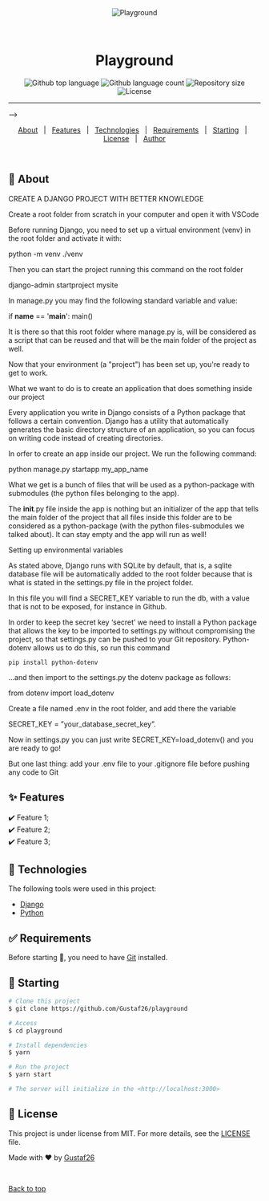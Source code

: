 <div align="center" id="top"> 
  <img src="./.github/app.gif" alt="Playground" />

&#xa0;

  <!-- <a href="https://playground.netlify.app">Demo</a> -->
</div>

<h1 align="center">Playground</h1>

<p align="center">
  <img alt="Github top language" src="https://img.shields.io/github/languages/top/Gustaf26/playground?color=56BEB8">

  <img alt="Github language count" src="https://img.shields.io/github/languages/count/Gustaf26/playground?color=56BEB8">

  <img alt="Repository size" src="https://img.shields.io/github/repo-size/Gustaf26/playground?color=56BEB8">

  <img alt="License" src="https://img.shields.io/github/license/Gustaf26/playground?color=56BEB8">

</p>

<!-- Status -->

<hr> -->

<p align="center">
  <a href="#dart-about">About</a> &#xa0; | &#xa0; 
  <a href="#sparkles-features">Features</a> &#xa0; | &#xa0;
  <a href="#rocket-technologies">Technologies</a> &#xa0; | &#xa0;
  <a href="#white_check_mark-requirements">Requirements</a> &#xa0; | &#xa0;
  <a href="#checkered_flag-starting">Starting</a> &#xa0; | &#xa0;
  <a href="#memo-license">License</a> &#xa0; | &#xa0;
  <a href="https://github.com/Gustaf26" target="_blank">Author</a>
</p>

<br>

## :dart: About

CREATE A DJANGO PROJECT WITH BETTER KNOWLEDGE

Create a root folder from scratch in your computer and open it with VSCode

Before running Django, you need to set up a virtual environment (venv) in the root folder and activate it with:

python -m venv ./venv

Then you can start the project running this command on the root folder

django-admin startproject mysite

In manage.py you may find the following standard variable and value:

if **name** == '**main**':
main()

It is there so that this root folder where manage.py is, will be considered as a script that can be reused and that will be the main folder of the project as well.

Now that your environment (a "project") has been set up, you're ready to get to work.

What we want to do is to create an application that does something inside our project

Every application you write in Django consists of a Python package that follows a certain convention. Django has a utility that automatically generates the basic directory structure of an application, so you can focus on writing code instead of creating directories.

In orfer to create an app inside our project. We run the following command:

python manage.py startapp my_app_name

What we get is a bunch of files that will be used as a python-package with submodules (the python files belonging to the app).

The **init**.py file inside the app is nothing but an initializer of the app that tells the main folder of the project that all files inside this folder are to be considered as a python-package (with the python files-submodules we talked about). It can stay empty and the app will run as well!

Setting up environmental variables

As stated above, Django runs with SQLite by default, that is, a sqlite database file will be automatically added to the root folder because that is what is stated in the settings.py file in the project folder.

In this file you will find a SECRET_KEY variable to run the db, with a value that is not to be exposed, for instance in Github.

In order to keep the secret key ‘secret’ we need to install a Python package that allows the key to be imported to settings.py without compromising the project, so that settings.py can be pushed to your Git repository. Python-dotenv allows us to do this, so run this command

    pip install python-dotenv

…and then import to the settings.py the dotenv package as follows:

from dotenv import load_dotenv

Create a file named .env in the root folder, and add there the variable

SECRET_KEY = ”your_database_secret_key”.

Now in settings.py you can just write SECRET_KEY=load_dotenv() and you are ready to go!

But one last thing: add your .env file to your .gitignore file before pushing any code to Git

## :sparkles: Features

:heavy_check_mark: Feature 1;\
:heavy_check_mark: Feature 2;\
:heavy_check_mark: Feature 3;

## :rocket: Technologies

The following tools were used in this project:

- [Django](https://docs.djangoproject.com/)
- [Python](https://docs.python.org/)

## :white_check_mark: Requirements

Before starting :checkered_flag:, you need to have [Git](https://git-scm.com) installed.

## :checkered_flag: Starting

```bash
# Clone this project
$ git clone https://github.com/Gustaf26/playground

# Access
$ cd playground

# Install dependencies
$ yarn

# Run the project
$ yarn start

# The server will initialize in the <http://localhost:3000>
```

## :memo: License

This project is under license from MIT. For more details, see the [LICENSE](LICENSE.md) file.

Made with :heart: by <a href="https://github.com/Gustaf26" target="_blank">Gustaf26</a>

&#xa0;

<a href="#top">Back to top</a>

